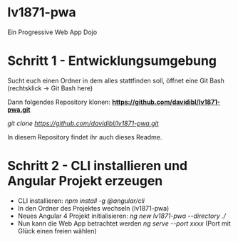# lv1871-pwa
Ein Progressive Web App Dojo


# Schritt 1 - Entwicklungsumgebung

Sucht euch einen Ordner in dem alles stattfinden soll, öffnet eine Git Bash (rechtsklick -> Git Bash here)

Dann folgendes Repository klonen:
**https://github.com/davidibl/lv1871-pwa.git**

*git clone https://github.com/davidibl/lv1871-pwa.git*

In diesem Repository findet ihr auch dieses Readme.

# Schritt 2 - CLI installieren und Angular Projekt erzeugen

- CLI installieren: *npm install -g @angular/cli*
- In den Ordner des Projektes wechseln (lv1871-pwa)
- Neues Angular 4 Projekt initialisieren: *ng new lv1871-pwa --directory ./*
- Nun kann die Web App betrachtet werden *ng serve --port xxxx* (Port mit Glück einen freien wählen)


